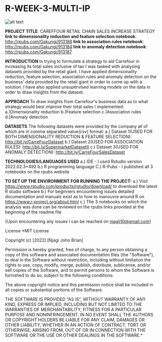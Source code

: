 # R-WEEK-3-MULTI-IP
![alt text](https://www.256businessnews.com/wp-content/uploads/2019/06/Carrefour2.jpg)

**PROJECT TITLE**: CAREFFOUR RETAIL CHAIN SALES INCREASE STRATEGY
**link to dimensionality reduction and feature selection notebook**: http://rpubs.com/Gakungi/913188
**link to association rules notebook**: http://rpubs.com/Gakungi/913184
**link to anomaly detection notebook**: http://rpubs.com/Gakungi/913187

**INTRODUCTION**
In trying to formulate a strategy to aid Carrefour in increasing its total sales inclusive of tax I was tasked with analysing datasets provided by the retail giant. I have applied dimensionality reduction, feature selection, association rules and anomaly detection on the  business' data provided by the retail giant in order to come up with a solution. I have also applied unsupervised learning models on the data in order to draw insights from the dataset.


**APPROACH**
To draw insights from Carrefour's business data as to what strategy would best improve their total sales I implemented:
a.)Dimensionality reduction
b.)Feature selection
c.)Association rules
d.)Anomaly detection


**DATASETS**
The following datasets were provided by the company all of which are in comma separated value(csv) format:
a.) Dataset 1(USED FOR BOTH DIMENSIONALITY REDUCTION & FEATURE SELECTION): http://bit.ly/CarreFourDataset
b.) Dataset 2(USED FOR ASSOCIATION RULES): http://bit.ly/SupermarketDatasetII
c.) Dataset 3(USED FOR ANOMALY DETECTION): http://bit.ly/CarreFourSalesDataset

**TECHNOLOGIES/LANGUAGES USED**
a.) IDE - I used Rstudio version 2022.02.3+492
b.) R programming language
C.) R-Pubs - I published all 3 notebooks on the rpubs website

**TO SET UP THE ENVIRONMENT FOR RUNNING THE PROJECT:**
a.) Visit https://www.rstudio.com/products/rstudio/download/ to download the latest R studio software
b.) For beginners encountering issues detailed documentation and manuals exist as to how to manouvre around R on https://www.r-project.org/about.html
c.) The 3 notebooks on which the analysis was done can be reviewed on the rpubs links provided at the beginning of the readme file

{Upon encountering any issues I can be reached on njagij10@gmail.com}

License
*MIT License

Copyright (c) [2022] [Njagi John Brian]

Permission is hereby granted, free of charge, to any person obtaining a copy of this software and associated documentation files (the "Software"), to deal in the Software without restriction, including without limitation the rights to use, copy, modify, merge, publish, distribute, sublicense, and/or sell copies of the Software, and to permit persons to whom the Software is furnished to do so, subject to the following conditions:

The above copyright notice and this permission notice shall be included in all copies or substantial portions of the Software.

THE SOFTWARE IS PROVIDED "AS IS", WITHOUT WARRANTY OF ANY KIND, EXPRESS OR IMPLIED, INCLUDING BUT NOT LIMITED TO THE WARRANTIES OF MERCHANTABILITY, FITNESS FOR A PARTICULAR PURPOSE AND NONINFRINGEMENT. IN NO EVENT SHALL THE AUTHORS OR COPYRIGHT HOLDERS BE LIABLE FOR ANY CLAIM, DAMAGES OR OTHER LIABILITY, WHETHER IN AN ACTION OF CONTRACT, TORT OR OTHERWISE, ARISING FROM, OUT OF OR IN CONNECTION WITH THE SOFTWARE OR THE USE OR OTHER DEALINGS IN THE SOFTWARE.*

